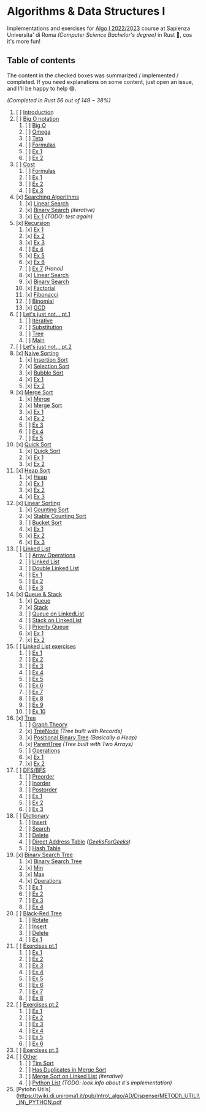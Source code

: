 # Algorithms & Data Structures I

Implementations and exercises for [Algo I 2022/2023](https://twiki.di.uniroma1.it/twiki/view/Intro\_algo/AD/WebHome) 
course at Sapienza Universita' di Roma _(Computer Science Bachelor's degree)_ in Rust 🦀, cos it's more fun!

## Table of contents

The content in the checked boxes was summarized / implemented / completed.
If you need explanations on some content, just open an issue, and I'll be happy to help 😄.

_(Completed in Rust 56 out of 149 ~ 38%)_

1. [ ] [Introduction](https://twiki.di.uniroma1.it/pub/Intro\_algo/AD/Dispense/01\_Introduzione\_2023.pdf) 
2. [ ] [Big O notation](https://twiki.di.uniroma1.it/pub/Intro\_algo/AD/Dispense/02\_Notazione\_asintotica\_2023.pdf)
    1. [ ] [Big O]()
    2. [ ] [Omega]()
    3. [ ] [Teta]()
    4. [ ] [Formulas]()
    5. [ ] [Ex 1]()
    6. [ ] [Ex 2]()
3. [ ] [Cost](https://twiki.di.uniroma1.it/pub/Intro\_algo/AD/Dispense/03\_Costo\_computazionale2023.pdf)
    1. [ ] [Formulas]()
    2. [ ] [Ex 1]()
    3. [ ] [Ex 2]()
    4. [ ] [Ex 3]()
4. [x] [Searching Algorithms](https://twiki.di.uniroma1.it/pub/Intro\_algo/AD/Dispense/04\_Ricerca2023.pdf)
    1. [x] [Linear Search](./src/algorithms/search.rs)
    2. [x] [Binary Search](./src/algorithms/search.rs) _(iterative)_
    3. [x] [Ex 1](./src/algorithms/search.rs) _(TODO: test again)_
5. [x] [Recursion](https://twiki.di.uniroma1.it/pub/Intro\_algo/AD/Dispense/05\_Ricorsione2023.pdf)
    1. [x] [Ex 1](./src/algorithms/recursion.rs)
    2. [x] [Ex 2](./src/algorithms/recursion.rs)
    3. [x] [Ex 3](./src/algorithms/recursion.rs)
    4. [ ] [Ex 4](./src/algorithms/recursion.rs)
    5. [x] [Ex 5](./src/algorithms/recursion.rs)
    6. [x] [Ex 6](./src/algorithms/recursion.rs)
    7. [ ] [Ex 7](./src/algorithms/recursion.rs) _(Hanoi)_
    8. [x] [Linear Search](./src/algorithms/recursion.rs)
    9. [x] [Binary Search](./src/algorithms/recursion.rs)
    10. [x] [Factorial](./src/algorithms/recursion.rs)
    11. [x] [Fibonacci](./src/algorithms/recursion.rs)
    12. [ ] [Binomial](./src/algorithms/recursion.rs)
    13. [x] [GCD](./src/algorithms/recursion.rs)
6. [ ] [Let's just not... pt.1](https://twiki.di.uniroma1.it/pub/Intro\_algo/AD/Dispense/06\_EquazioniRicorrenza2023.pdf)
    1. [ ] [Iterative]()
    2. [ ] [Substitution]()
    3. [ ] [Tree]()
    4. [ ] [Main]()
7. [ ] [Let's just not... pt.2](https://twiki.di.uniroma1.it/pub/Intro\_algo/AD/Dispense/06\_EquazioniRicorrenza2023.pdf)
8. [x] [Naive Sorting](https://twiki.di.uniroma1.it/pub/Intro\_algo/AD/Dispense/08\_Ordinamento1\_2023.pdf)
    1. [x] [Insertion Sort](./src/algorithms/naive.rs)
    2. [x] [Selection Sort](./src/algorithms/naive.rs)
    3. [x] [Bubble Sort](./src/algorithms/naive.rs)
    4. [x] [Ex 1](./src/algorithms/naive.rs)
    5. [x] [Ex 2](./src/algorithms/naive.rs)
9. [x] [Merge Sort](https://twiki.di.uniroma1.it/pub/Intro\_algo/AD/Dispense/09\_Ordinamento2\_2023.pdf)
    1. [x] [Merge](./src/algorithms/merge.rs)
    2. [x] [Merge Sort](./src/algorithms/merge.rs)
    3. [x] [Ex 1](./src/algorithms/merge.rs)
    4. [x] [Ex 2](./src/algorithms/merge.rs)
    5. [ ] [Ex 3](./src/algorithms/merge.rs)
    6. [ ] [Ex 4](./src/algorithms/merge.rs)
    7. [ ] [Ex 5](./src/algorithms/merge.rs)
10. [x] [Quick Sort](https://twiki.di.uniroma1.it/pub/Intro\_algo/AD/Dispense/10\_Ordinamento3\_2023.pdf)
    1. [x] [Quick Sort](./src/algorithms/quick.rs)
    2. [x] [Ex 1](./src/algorithms/quick.rs)
    3. [x] [Ex 2](./src/algorithms/quick.rs)
11. [x] [Heap Sort](https://twiki.di.uniroma1.it/pub/Intro\_algo/AD/Dispense/11\_Ordinamento4\_2023.pdf)
    1. [x] [Heap](./src/algorithms/heap.rs)
    2. [x] [Ex 1](./src/algorithms/heap.rs)
    3. [x] [Ex 2](./src/algorithms/heap.rs)
    4. [x] [Ex 3](./src/algorithms/heap.rs)
12. [x] [Linear Sorting](https://twiki.di.uniroma1.it/pub/Intro\_algo/AD/Dispense/12\_Ordinamento5\_2023.pdf)
    1. [x] [Counting Sort](./src/algorithms/linear.rs)
    2. [x] [Stable Counting Sort](./src/algorithms/linear.rs)
    3. [ ] [Bucket Sort](./src/algorithms/linear.rs)
    4. [x] [Ex 1](./src/algorithms/linear.rs)
    5. [x] [Ex 2](./src/algorithms/linear.rs)
    6. [x] [Ex 3](./src/algorithms/linear.rs)
13. [ ] [Linked List](https://twiki.di.uniroma1.it/pub/Intro\_algo/AD/Dispense/13\_StruttureDati1\_2023.pdf)
    1. [ ] [Array Operations]()
    2. [ ] [Linked List]()
    3. [ ] [Double Linked List]()
    4. [ ] [Ex 1]()
    5. [ ] [Ex 2]()
    6. [ ] [Ex 3]()
14. [x] [Queue & Stack](https://twiki.di.uniroma1.it/pub/Intro\_algo/AD/Dispense/14\_StruttureDati2\_2023.pdf)
    1. [x] [Queue](./src/algorithms/queue.rs)
    2. [x] [Stack](./src/algorithms/stack.rs)
    3. [ ] [Queue on LinkedList]()
    4. [ ] [Stack on LinkedList]()
    5. [ ] [Priority Queue]()
    6. [x] [Ex 1](./src/algorithms/queue.rs)
    7. [x] [Ex 2](./src/algorithms/stack.rs)
15. [ ] [Linked List exercises ](https://twiki.di.uniroma1.it/pub/Intro\_algo/AD/Dispense/15\_Soluzioni\_esercizi\_liste\_2023.pdf)
    1. [ ] [Ex 1]()
    2. [ ] [Ex 2]()
    3. [ ] [Ex 3]()
    4. [ ] [Ex 4]()
    5. [ ] [Ex 5]()
    6. [ ] [Ex 6]()
    7. [ ] [Ex 7]()
    8. [ ] [Ex 8]()
    9. [ ] [Ex 9]()
    10. [ ] [Ex 10]()
16. [x] [Tree](https://twiki.di.uniroma1.it/pub/Intro\_algo/AD/Dispense/16\_Alberi2023.pdf)
    1. [ ] [Graph Theory]()
    2. [x] [TreeNode](./src/algorithms/tree/tree\_node.rs) _(Tree built with Records)_
    3. [x] [Positional Binary Tree](./src/algorithms/tree/binary\_tree.rs) _(Basically a Heap)_
    4. [x] [ParentTree](./src/algorithms/tree/parent\_tree.rs) _(Tree built with Two Arrays)_
    5. [ ] [Operations](./src/algorithms/tree/operations.rs)
    6. [x] [Ex 1](./src/algorithms/tree/binary\_tree.rs)
    6. [x] [Ex 2](./src/algorithms/tree/parent\_tree.rs)
17. [ ] [DFS/BFS](https://twiki.di.uniroma1.it/pub/Intro\_algo/AD/Dispense/17\_VisiteAlberi\_2023.pdf)
    1. [ ] [Preorder]()
    2. [ ] [Inorder]()
    3. [ ] [Postorder]()
    4. [ ] [Ex 1]()
    5. [ ] [Ex 2]()
    6. [ ] [Ex 3]()
18. [ ] [Dictionary](https://twiki.di.uniroma1.it/pub/Intro\_algo/AD/Dispense/18\_Dizionari1\_2022.pdf)
    1. [ ] [Insert]()
    2. [ ] [Search]()
    3. [ ] [Delete]()
    4. [ ] [Direct Address Table](./src/algorithms/dict/direct\_address.rs) _([GeeksForGeeks](https://www.geeksforgeeks.org/direct-address-table/))_
    5. [ ] [Hash Table](./src/algorithms/dict/hash\_table.rs)
19. [x] [Binary Search Tree](https://twiki.di.uniroma1.it/pub/Intro\_algo/AD/Dispense/19\_Dizionari2\_2022.pdf)
    1. [x] [Binary Search Tree](./src/algorithms/dict/binary\_search\_tree.rs)
    2. [x] [Min](./src/algorithms/dict/binary\_search\_tree.rs)
    3. [x] [Max](./src/algorithms/dict/binary\_search\_tree.rs)
    4. [x] [Operations](./src/algorithms/dict/binary\_search\_tree.rs)
    5. [ ] [Ex 1]()
    6. [ ] [Ex 2]()
    7. [ ] [Ex 3]()
    8. [ ] [Ex 4]()
20. [ ] [Black-Red Tree](https://twiki.di.uniroma1.it/pub/Intro\_algo/AD/Dispense/20\_Dizionari3\_2022.pdf)
    1. [ ] [Rotate]()
    2. [ ] [Insert]()
    3. [ ] [Delete]()
    4. [ ] [Ex 1]()
21. [ ] [Exercises pt.1](https://twiki.di.uniroma1.it/pub/Intro\_algo/AD/Dispense/21\_EserciziVari1\_2022.pdf)
    1. [ ] [Ex 1]()
    2. [ ] [Ex 2]()
    3. [ ] [Ex 3]()
    4. [ ] [Ex 4]()
    5. [ ] [Ex 5]()
    6. [ ] [Ex 6]()
    7. [ ] [Ex 7]()
    8. [ ] [Ex 8]()
22. [ ] [Exercises pt.2](https://twiki.di.uniroma1.it/pub/Intro\_algo/AD/Dispense/22\_EserciziVari2\_2022.pdf)
    1. [ ] [Ex 1]()
    2. [ ] [Ex 2]()
    3. [ ] [Ex 3]()
    4. [ ] [Ex 4]()
    5. [ ] [Ex 5]()
    6. [ ] [Ex 6]()
23. [ ] [Exercises pt.3](https://twiki.di.uniroma1.it/pub/Intro\_algo/AD/Dispense/infgen.pdf)
24. [ ] [Other]()
    1. [ ] [Tim Sort]()
    2. [ ] [Has Duplicates in Merge Sort]()
    3. [ ] [Merge Sort on Linked List]() _(iterative)_
    4. [ ] [Python List]() _(TODO: look info about it's implementation)_
25. [Pytohn Utils](https://twiki.di.uniroma1.it/pub/Intro\_algo/AD/Dispense/METODI\_UTILI\_IN\_PYTHON.pdf
